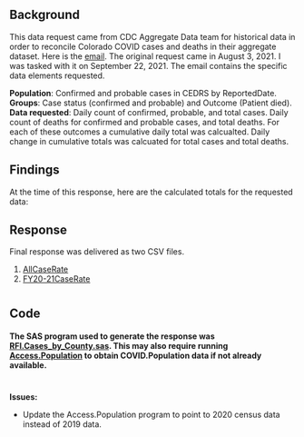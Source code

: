 ## Background 
This data request came from CDC Aggregate Data team for historical data in order to reconcile Colorado COVID cases and deaths in their aggregate dataset. Here is the [email](./CDC_email.pdf). The original request came in August 3, 2021. I was tasked with it on September 22, 2021.  The email contains the specific data elements requested. 

**Population**:  Confirmed and probable cases in CEDRS by ReportedDate. **Groups**: Case status (confirmed and probable) and Outcome (Patient died).  **Data requested**: Daily count of confirmed, probable, and total cases. Daily count of deaths for confirmed and probable cases, and total deaths. For each of these outcomes a cumulative daily total was calcualted. Daily change in cumulative totals was calcuated for total cases and total deaths. 

## Findings
At the time of this response, here are the calculated totals for the requested data:



## Response
Final response was delivered as two CSV files.
1. [AllCaseRate](AllCaseRate.csv)
2. [FY20-21CaseRate](FY20-21CaseRate.csv)
#

## Code
#### The SAS program used to generate the response was [RFI.Cases_by_County.sas](RFI.Cases_by_County.sas). This may also require running [Access.Population](../Access.Populations.sas) to obtain COVID.Population data if not already available.
#

**Issues:**
* Update the Access.Population program to point to 2020 census data instead of 2019 data. 

